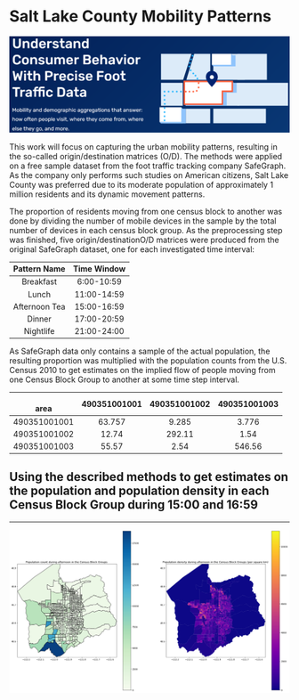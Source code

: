 # Salt Lake County Mobility Patterns

![Screenshot](safegraph_POI_banner.png)

This work will focus on capturing the urban mobility patterns, resulting in the so-called origin/destination matrices (O/D). The methods were applied on a free sample dataset from the foot traffic tracking company SafeGraph. As the company only performs such studies on American citizens, Salt Lake County was preferred due to its moderate population of approximately 1 million residents and its dynamic movement patterns. 

The proportion of residents moving from one census block to another was done by dividing the number of mobile devices in the sample by the total number of devices in each census block group. As the preprocessing step was finished, five origin/destinationO/D matrices were produced from the original SafeGraph dataset, one for each
investigated time interval:

| Pattern Name  | Time Window |
| :-----------: | :---------: |
| Breakfast     | 6:00-10:59  |
| Lunch         | 11:00-14:59 |
| Afternoon Tea | 15:00-16:59 |
| Dinner        | 17:00-20:59 |
| Nightlife     | 21:00-24:00 |

As SafeGraph data only contains a sample of the actual population, the resulting proportion was multiplied with the population counts from the U.S. Census 2010 to get estimates on the implied flow of people moving from one Census Block Group to another at some time step interval.

|  <br> area   | 490351001001 | 490351001002 | 490351001003 |
| :----------: | :----------: | :----------: | :----------: |
| 490351001001 | 63\.757      | 9\.285       | 3\.776       |
| 490351001002 | 12\.74       | 292\.11      | 1\.54        |
| 490351001003 | 55\.57       | 2\.54        | 546\.56      |

##  Using the described methods to get estimates on the population and population density in each Census Block Group during 15:00 and 16:59
---
![Screenshot](plot_estimates_afternoon.png)
